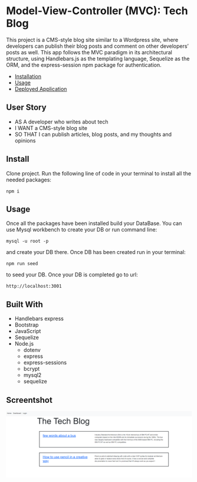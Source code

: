 # Model-View-Controller (MVC): Tech Blog

This project is a CMS-style blog site similar to a Wordpress site, where developers can publish their blog posts and comment on other developers’ posts as well. This app follows the MVC paradigm in its architectural structure, using Handlebars.js as the templating language, Sequelize as the ORM, and the express-session npm package for authentication.

- [Installation](#install)
- [Usage](#usage)
- [Deployed Application](https://techblog-mvc-tp4458-494945b75097.herokuapp.com/)

## User Story

- AS A developer who writes about tech
- I WANT a CMS-style blog site
- SO THAT I can publish articles, blog posts, and my thoughts and opinions

## Install

Clone project.
Run the following line of code in your terminal to install all the needed packages:

```
npm i
```

## Usage

Once all the packages have been installed build your DataBase. You can use Mysql workbench to create your DB or run command line:

```
mysql -u root -p
```

and create your DB there. Once DB has been created run in your terminal:

```
npm run seed
```

to seed your DB. Once your DB is completed go to url:

```
http://localhost:3001
```

## Built With

- Handlebars express
- Bootstrap
- JavaScript
- Sequelize
- Node.js
  - dotenv
  - express
  - express-sessions
  - bcrypt
  - mysql2
  - sequelize

## Screentshot

![Alt text](image.png)

